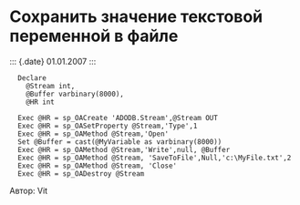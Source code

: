 Сохранить значение текстовой переменной в файле
===============================================

::: {.date}
01.01.2007
:::

      Declare 
        @Stream int, 
        @Buffer varbinary(8000), 
        @HR int
     
      Exec @HR = sp_OACreate 'ADODB.Stream',@Stream OUT 
      Exec @HR = sp_OASetProperty @Stream,'Type',1
      Exec @HR = sp_OAMethod @Stream,'Open'
      Set @Buffer = cast(@MyVariable as varbinary(8000))
      Exec @HR = sp_OAMethod @Stream,'Write',null, @Buffer
      Exec @HR = sp_OAMethod @Stream, 'SaveToFile',Null,'c:\MyFile.txt',2
      Exec @HR = sp_OAMethod @Stream, 'Close'
      Exec @HR = sp_OADestroy @Stream

Автор: Vit
